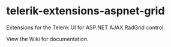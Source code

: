 # telerik-extensions-aspnet-grid
Extensions for the Telerik UI for ASP.NET AJAX RadGrid control.

View the Wiki for documentation.
